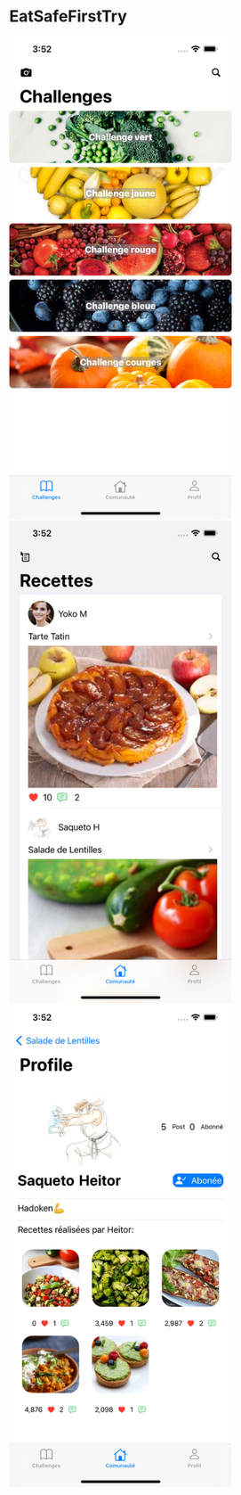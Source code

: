 # EatSafeFirstTry

<img src = "/EatSafeFirstTry/simulator1.png" width="400">

<img src = "/EatSafeFirstTry/simulator2.png" width="400">

<img src = "/EatSafeFirstTry/simulator3.png" width="400">
